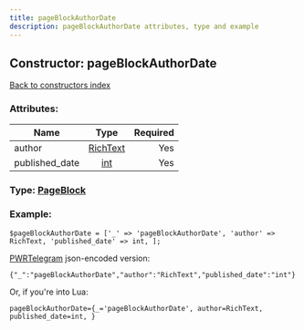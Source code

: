```yaml
---
title: pageBlockAuthorDate
description: pageBlockAuthorDate attributes, type and example
---
```

## Constructor: pageBlockAuthorDate  
[Back to constructors index](index.md)



### Attributes:

| Name     |    Type       | Required |
|----------|:-------------:|---------:|
|author|[RichText](../types/RichText.md) | Yes|
|published\_date|[int](../types/int.md) | Yes|



### Type: [PageBlock](../types/PageBlock.md)


### Example:

```
$pageBlockAuthorDate = ['_' => 'pageBlockAuthorDate', 'author' => RichText, 'published_date' => int, ];
```  

[PWRTelegram](https://pwrtelegram.xyz) json-encoded version:

```
{"_":"pageBlockAuthorDate","author":"RichText","published_date":"int"}
```


Or, if you're into Lua:  


```
pageBlockAuthorDate={_='pageBlockAuthorDate', author=RichText, published_date=int, }

```


